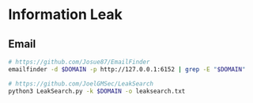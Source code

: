 # Information Leak

## Email

```bash
# https://github.com/Josue87/EmailFinder
emailfinder -d $DOMAIN -p http://127.0.0.1:6152 | grep -E "$DOMAIN"

# https://github.com/JoelGMSec/LeakSearch
python3 LeakSearch.py -k $DOMAIN -o leaksearch.txt
```

